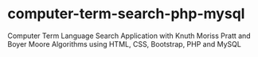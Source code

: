 # computer-term-search-php-mysql
Computer Term Language Search Application with Knuth Moriss Pratt and Boyer Moore Algorithms using HTML, CSS, Bootstrap, PHP and MySQL
